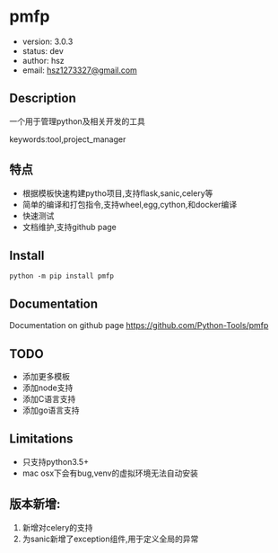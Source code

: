 # pmfp

+ version: 3.0.3
+ status: dev
+ author: hsz
+ email: hsz1273327@gmail.com

## Description

一个用于管理python及相关开发的工具

keywords:tool,project_manager

## 特点

+ 根据模板快速构建pytho项目,支持flask,sanic,celery等
+ 简单的编译和打包指令,支持wheel,egg,cython,和docker编译
+ 快速测试
+ 文档维护,支持github page
  
## Install

`python -m pip install pmfp`


## Documentation

Documentation on github page <https://github.com/Python-Tools/pmfp>

## TODO

+ 添加更多模板
+ 添加node支持
+ 添加C语言支持
+ 添加go语言支持

## Limitations

+ 只支持python3.5+
+ mac osx下会有bug,venv的虚拟环境无法自动安装

## 版本新增:

1. 新增对celery的支持
2. 为sanic新增了exception组件,用于定义全局的异常
